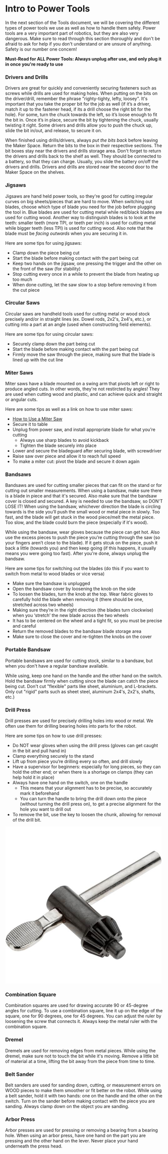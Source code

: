 # Intro to Power Tools

In the next section of the Tools document, we will be covering the different types of power tools we use as well as how to handle them safely. Power tools are a very important part of robotics, but they are also very dangerous. Make sure to read through this section thoroughly and don't be afraid to ask for help if you don't understand or are unsure of anything. Safety is our number one concern!

**Must-Read for ALL Power Tools: Always unplug after use, and only plug it in once you're ready to use**

### Drivers and Drills

Drivers are great for quickly and conveniently securing fasteners such as screws while drills are used for making holes. When putting on the bits on the driver/drill, remember the phrase "righty-tighty, lefty, loosey". It's important that you take the proper bit for the job as well (if it’s a driver, match it up to the fastener head, if its a drill choose the right bit for the hole). For some, turn the chuck towards the left, so it’s loose enough to fit the bit in. Once it’s in place, secure the bit by tightening the chuck, usually twisting it right. Some drivers and drills allow you to push the chuck up, slide the bit in/out, and release, to secure it on.

When finished using drills/drivers, always *put the bits back* before leaving the Maker Space. Return the bits to the box in their respective sections. The bit boxes stay near the drivers and drills storage area. Don't forget to return the drivers and drills back to the shelf as well. They should be connected to a battery, so that they can charge. Usually, you slide the battery on/off the drivers and drills. Drivers and drills are stored near the second door to the Maker Space on the shelves.

### Jigsaws

Jigsaws are hand held power tools, so they're good for cutting irregular curves on big sheets/pieces that are hard to move. When switching out blades, choose which type of blade you need for the job before plugging the tool in. Blue blades are used for cutting metal while red/black blades are used for cutting wood. Another way to distinguish blades is to look at the teeth: smaller teeth (more TPI, or teeth per inch) is used for cutting metal while bigger teeth (less TPI) is used for cutting wood. Also note that the blade must be *facing outwards*  when you are securing it in.

Here are some tips for using jigsaws:

* Clamp down the piece being cut
* Start the blade before making contact with the part being cut
* Keep two hands on the jigsaw, one pressing the trigger and the other on the front of the saw (for stability)
* Stop cutting every once in a while to prevent the blade from heating up too much
* When done cutting, let the saw slow to a stop before removing it from the cut piece

### Circular Saws

Circular saws are handheld tools used for cutting metal or wood stock precisely and/or in straight lines (ex. Dowel rods, 2x2's, 2x4's, etc.), or cutting into a part at an angle (used when constructing field elements). 

Here are some tips for using circular saws:

* Securely clamp down the part being cut
* Start the blade before making contact with the part being cut
* Firmly move the saw through the piece, making sure that the blade is lined up with the cut line

### Miter Saws

Miter saws have a blade mounted on a swing arm that pivots left or right to produce angled cuts. In other words, they're not restircted by angles! They are used when cutting wood and plastic, and can achieve quick and straight or angular cuts.

Here are some tips as well as a link on how to use miter saws: 

* [How to Use a Miter Saw](https://youtu.be/HHOfP8l7Ef0)
* Secure it to table
* Unplug from power saw, and install appropriate blade for what you’re cutting
    * Always use sharp blades to avoid kickback
    * Tighten the blade securely into place
* Lower and secure the bladeguard after securing blade, with screwdriver
* Raise saw over piece and allow it to reach full speed
* To make a miter cut: pivot the blade and secure it down again

### Bandsaws

Bandsaws are used for cutting smaller pieces that can fit on the stand or for cutting out smaller measurements. When using a bandsaw, make sure there is a blade in piece and that it's secured. Also make sure that the bandsaw cover is closed and secured. A key is needed to use the bandsaw, so DON'T LOSE IT! When using the bandsaw, whichever direction the blade is circling towards is the side you’ll push the small wood or metal piece in slowly. Too fast, and the blade will get stuck in the wood piece/melt the metal piece. Too slow, and the blade could burn the piece (especially if it's wood). 

While using the bandsaw, wear gloves because the piece can get hot. Also use the excess pieces to push the piece you’re cutting through the saw (so your fingers aren’t close to the blade). If it gets stcuk on the piece, push it back a little (towards you) and then keep going (if this happens, it usually means you were going too fast). After you're done, always unplug the bandsaw. 

Here are some tips for switching out the blades (do this if you want to switch from metal to wood blades or vice versa)

* Make sure the bandsaw is unplugged
* Open the bandsaw cover by loosening the knob on the side
* To loosen the blades, turn the knob at the top. Wear fabric gloves to carefully hold the blade when removing it (there should be one, stretched across two wheels)
* Making sure they’re in the right direction (the blades turn clockwise) when you ‘stretch’ the new blade across the two wheels
* It has to be centered on the wheel and a tight fit, so you must be precise and careful
* Return the removed blades to the bandsaw blade storage area
* Make sure to close the cover and re-tighten the knobs on the cover

### Portable Bandsaw

Portable bandsaws are used for cutting stock, similar to a bandsaw, but when you don't have a regular bandsaw available.

While using, keep one hand on the handle and the other hand on the switch. Hold the bandsaw firmly when cutting since the blade can catch the piece being cut. Don't cut "flexible" parts like sheet, aluminium, and L-brackets. Only cut "rigid" parts such as sheet steel, aluminum 2x4's, 2x2's, shafts, etc.)

### Drill Press

Drill presses are used for precisely drilling holes into wood or metal. We often use them for drilling bearing holes into parts for the robot.

Here are some tips on how to use drill presses:

* Do NOT wear gloves when using the drill press (gloves can get caught in the bit and pull hand in)
* Clamp everything securely to the stand
* Lift up from piece you’re drilling every so often, and drill slowly
* Have a supervisor for beginners: especially for long pieces, so they can hold the other end; or when there is a shortage on clamps (they can help hold it in place)
* Always have one hand on the switch, one on the handle
    * This means that your alignment has to be precise, so accurately mark it beforehand
    * You can turn the handle to bring the drill down onto the piece (without turning the drill press on), to get a precise alignment for the hole you want to drill out
* To remove the bit, use the key to loosen the chunk, allowing for removal of the drill bit.

![Drill Press Key](../../assets/images/construction-skills/drill_press_key.png)

### Combination Square

Combination squares are used for drawing accurate 90 or 45-degree angles for cutting. To use a combination square, line it up on the edge of the square, one for 90 degrees, one for 45 degrees. You can adjust the ruler by loosening the screw that connects it. Always keep the metal ruler with the combination square.

### Dremel

Dremels are used for removing edges from metal pieces. While using the dremel, make sure not to touch the bit while it's moving. Remove a little bit of material at a time, lifting the bit away from the piece from time to time.

### Belt Sander

Belt sanders are used for sanding down, cutting, or measurement errors on WOOD pieces to make them smoother or fit better on the robot. While using a belt sander, hold it with two hands: one on the handle and the other on the switch. Turn on the sander before making contact with the piece you are sanding. Always clamp down on the object you are sanding.

### Arbor Press

Arbor presses are used for pressing or removing a bearing from a bearing hole. When using an arbor press, have one hand on the part you are pressing and the other hand on the lever. Never place your hand underneath the press head.